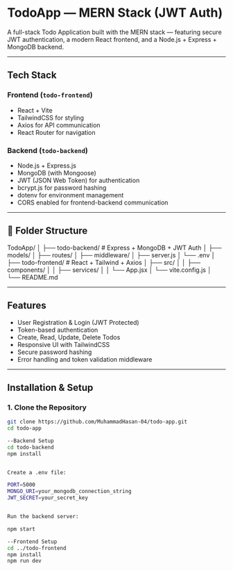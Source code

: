 # TodoApp — MERN Stack (JWT Auth)

A full-stack Todo Application built with the MERN stack — featuring secure JWT authentication, a modern React frontend, and a Node.js + Express + MongoDB backend.

---

##  Tech Stack

### Frontend (`todo-frontend`)
- React + Vite  
- TailwindCSS for styling  
- Axios for API communication  
- React Router for navigation  

### Backend (`todo-backend`)
- Node.js + Express.js  
- MongoDB (with Mongoose)  
- JWT (JSON Web Token) for authentication  
- bcrypt.js for password hashing  
- dotenv for environment management  
- CORS enabled for frontend-backend communication  

---

## 📂 Folder Structure
TodoApp/
│
├── todo-backend/ # Express + MongoDB + JWT Auth
│ ├── models/
│ ├── routes/
│ ├── middleware/
│ ├── server.js
│ └── .env
│
├── todo-frontend/ # React + Tailwind + Axios
│ ├── src/
│ │ ├── components/
│ │ ├── services/
│ │ └── App.jsx
│ └── vite.config.js
│
└── README.md


---

##  Features

- User Registration & Login (JWT Protected)  
- Token-based authentication  
- Create, Read, Update, Delete Todos  
- Responsive UI with TailwindCSS  
- Secure password hashing  
- Error handling and token validation middleware  

---

##  Installation & Setup

### 1. Clone the Repository
```bash
git clone https://github.com/MuhammadHasan-04/todo-app.git
cd todo-app

--Backend Setup
cd todo-backend
npm install


Create a .env file:

PORT=5000
MONGO_URI=your_mongodb_connection_string
JWT_SECRET=your_secret_key


Run the backend server:

npm start

--Frontend Setup
cd ../todo-frontend
npm install
npm run dev

